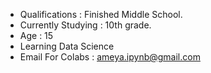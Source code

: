 - Qualifications : Finished Middle School.
- Currently Studying : 10th grade.
- Age : 15 
- Learning Data Science
- Email For Colabs : ameya.ipynb@gmail.com

<!---
ameya-ipynb/ameya-ipynb is a ✨ special ✨ repository because its `README.md` (this file) appears on your GitHub profile.
You can click the Preview link to take a look at your changes.
--->
